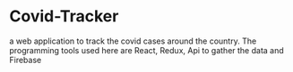 # Covid-Tracker
a web application to track the covid cases around the country. The programming tools used here are React, Redux, Api to gather the data and Firebase
